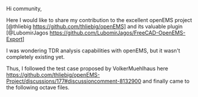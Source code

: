 Hi community,

Here I would like to share my contribution to the excellent openEMS project
[@thliebig https://github.com/thliebig/openEMS]
and its valuable plugin
[@LubomirJagos https://github.com/LubomirJagos/FreeCAD-OpenEMS-Export]

I was wondering TDR analysis capabilities with openEMS, but it wasn't completely existing yet.

Thus, I followed the test case proposed by VolkerMuehlhaus here https://github.com/thliebig/openEMS-Project/discussions/177#discussioncomment-8132900
and finally came to the following octave files.
